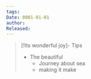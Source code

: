 ```yaml
---
tags:
Date: 0001-01-01
author:
Released:
---
```


> [!Its wonderful joy]- Tips
> - The beautiful
> 	- Journey about sea
> 	- making it make


